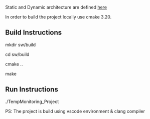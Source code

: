 

Static and Dynamic architecture are defined [here](arch)

In order to build the project locally use cmake 3.20.
## Build Instructions

mkdir sw/build

cd sw/build

cmake ..

make

## Run Instructions
./TempMonitoring_Project


PS: The project is build using vscode environment & clang compiler
